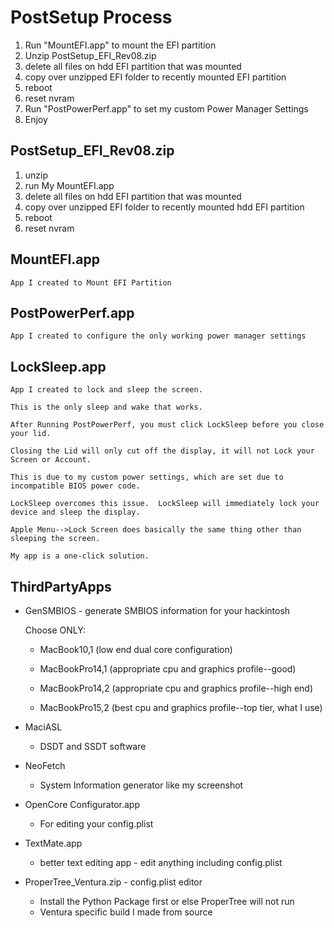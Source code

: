 # PostSetup Process

1) Run "MountEFI.app" to mount the EFI partition
2) Unzip PostSetup_EFI_Rev08.zip
4) delete all files on hdd EFI partition that was mounted
5) copy over unzipped EFI folder to recently mounted EFI partition
6) reboot
7) reset nvram
8) Run "PostPowerPerf.app" to set my custom Power Manager Settings
9) Enjoy

## PostSetup_EFI_Rev08.zip

1) unzip
2) run My MountEFI.app
3) delete all files on hdd EFI partition that was mounted
4) copy over unzipped EFI folder to recently mounted hdd EFI partition
5) reboot
6) reset nvram

## MountEFI.app
    App I created to Mount EFI Partition

## PostPowerPerf.app
    App I created to configure the only working power manager settings 

## LockSleep.app 
    App I created to lock and sleep the screen.
    
    This is the only sleep and wake that works.
    
    After Running PostPowerPerf, you must click LockSleep before you close your lid.
    
    Closing the Lid will only cut off the display, it will not Lock your Screen or Account.
    
    This is due to my custom power settings, which are set due to incompatible BIOS power code.
    
    LockSleep overcomes this issue.  LockSleep will immediately lock your device and sleep the display.
    
    Apple Menu-->Lock Screen does basically the same thing other than sleeping the screen.  
    
    My app is a one-click solution.
    
## ThirdPartyApps

- GenSMBIOS - generate SMBIOS information for your hackintosh

	Choose ONLY:

	- MacBook10,1 (low end dual core configuration) 

	- MacBookPro14,1 (appropriate cpu and graphics profile--good)
 
	- MacBookPro14,2 (appropriate cpu and graphics profile--high end)
 
	- MacBookPro15,2 (best cpu and graphics profile--top tier, what I use)

- MaciASL 
    - DSDT and SSDT software

- NeoFetch 
    - System Information generator like my screenshot

- OpenCore Configurator.app 
    - For editing your config.plist

- TextMate.app
    - better text editing app - edit anything including config.plist

- ProperTree_Ventura.zip - config.plist editor
	- Install the Python Package first or else ProperTree will not run
	- Ventura specific build I made from source


